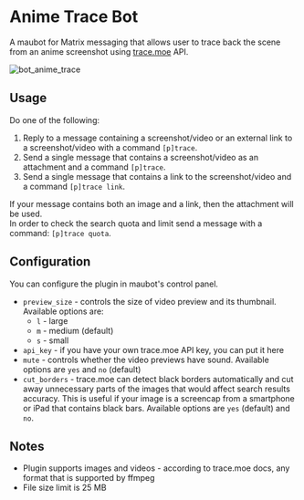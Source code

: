 # Anime Trace Bot

A maubot for Matrix messaging that allows user to trace back the scene from an anime screenshot using [trace.moe](https://trace.moe/) API.

![bot_anime_trace](https://github.com/user-attachments/assets/fdecc34e-8304-4d60-9839-01c893341831)


## Usage

Do one of the following:  
1. Reply to a message containing a screenshot/video or an external link to a screenshot/video with a command `[p]trace`.  
2. Send a single message that contains a screenshot/video as an attachment and a command `[p]trace`.  
3. Send a single message that contains a link to the screenshot/video and a command `[p]trace link`.

If your message contains both an image and a link, then the attachment will be used.  
In order to check the search quota and limit send a message with a command: `[p]trace quota`.

## Configuration

You can configure the plugin in maubot's control panel.
* `preview_size` - controls the size of video preview and its thumbnail. Available options are:
  * `l` - large
  * `m` - medium (default)
  * `s` - small
* `api_key` - if you have your own trace.moe API key, you can put it here
* `mute` - controls whether the video previews have sound. Available options are `yes` and `no` (default)
* `cut_borders` - trace.moe can detect black borders automatically and cut away unnecessary parts of the images that would affect search results accuracy. This is useful if your image is a screencap from a smartphone or iPad that contains black bars. Available options are `yes` (default) and `no`.

## Notes

- Plugin supports images and videos - according to trace.moe docs, any format that is supported by ffmpeg
- File size limit is 25 MB

